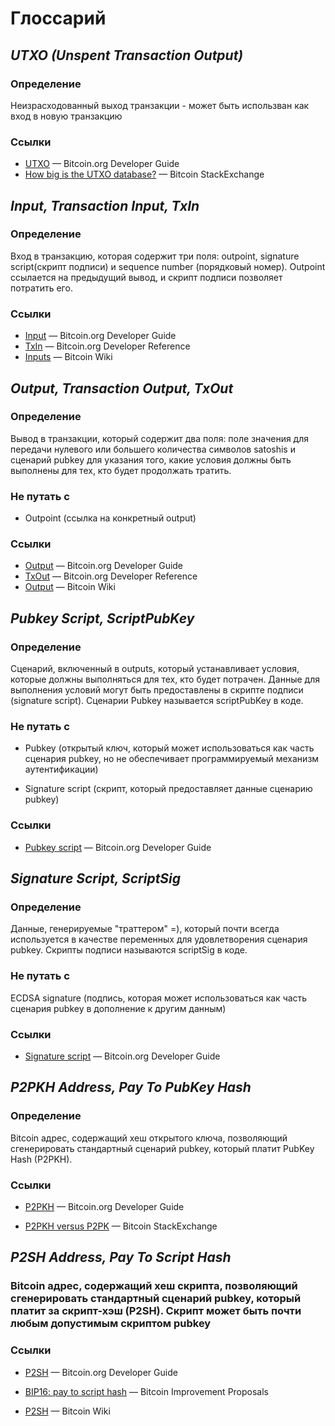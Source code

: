 Глоссарий
=========


*UTXO (Unspent Transaction Output)*
-----------------------------------

### Определение

Неизрасходованный выход транзакции - может быть использван как вход в новую транзакцию

### Ссылки

- [UTXO](https://bitcoin.org/en/developer-guide#term-utxo) — Bitcoin.org Developer Guide
- [How big is the UTXO database?](http://bitcoin.stackexchange.com/q/35980) — Bitcoin StackExchange


*Input, Transaction Input, TxIn*
--------------------------------

### Определение

Вход в транзакцию, которая содержит три поля: outpoint, signature script(скрипт подписи) и sequence number (порядковый номер). Outpoint ссылается на предыдущий вывод, и скрипт подписи позволяет потратить его.

### Ссылки

- [Input](https://bitcoin.org/en/developer-guide#term-input) — Bitcoin.org Developer Guide
- [TxIn](https://bitcoin.org/en/developer-reference#txin) — Bitcoin.org Developer Reference
- [Inputs](https://en.bitcoin.it/wiki/Transaction#Input) — Bitcoin Wiki


*Output, Transaction Output, TxOut*
-----------------------------------

### Определение

Вывод в транзакции, который содержит два поля: поле значения для передачи нулевого или большего количества символов satoshis и сценарий pubkey для указания того, какие условия должны быть выполнены для тех, кто будет продолжать тратить.

### Не путать c

- Outpoint (ссылка на конкретный output)

### Ссылки

- [Output](https://bitcoin.org/en/developer-guide#term-output) — Bitcoin.org Developer Guide
- [TxOut](https://bitcoin.org/en/developer-reference#txout) — Bitcoin.org Developer Reference
- [Output](https://en.bitcoin.it/wiki/Transaction#Output) — Bitcoin Wiki


*Pubkey Script, ScriptPubKey*
-----------------------------

### Определение

Сценарий, включенный в outputs, который устанавливает условия, которые должны выполняться для тех, кто будет потрачен. Данные для выполнения условий могут быть предоставлены в скрипте подписи (signature script). Сценарии Pubkey называется scriptPubKey в коде.

### Не путать с

- Pubkey (открытый ключ, который может использоваться как часть сценария pubkey, но не обеспечивает программируемый механизм аутентификации)

- Signature script (скрипт, который предоставляет данные сценарию pubkey)

### Ссылки

- [Pubkey script](https://bitcoin.org/en/developer-guide#term-pubkey-script) — Bitcoin.org Developer Guide


*Signature Script, ScriptSig*
-----------------------------

### Определение

Данные, генерируемые "траттером" =), который почти всегда используется в качестве переменных для удовлетворения сценария pubkey. Скрипты подписи называются scriptSig в коде.

### Не путать с

ECDSA signature (подпись, которая может использоваться как часть сценария pubkey в дополнение к другим данным)

### Ссылки

- [Signature script](https://bitcoin.org/en/developer-guide#term-signature-script) — Bitcoin.org Developer Guide


*P2PKH Address, Pay To PubKey Hash*
-----------------------------------

### Определение 

Bitcoin адрес, содержащий хеш открытого ключа, позволяющий сгенерировать стандартный сценарий pubkey, который платит PubKey Hash (P2PKH).

### Ссылки

- [P2PKH](https://bitcoin.org/en/developer-guide#term-p2pkh) — Bitcoin.org Developer Guide

- [P2PKH versus P2PK](http://bitcoin.stackexchange.com/a/32642) — Bitcoin StackExchange


*P2SH Address, Pay To Script Hash*
----------------------------------

### Bitcoin адрес, содержащий хеш скрипта, позволяющий сгенерировать стандартный сценарий pubkey, который платит за скрипт-хэш (P2SH). Скрипт может быть почти любым допустимым скриптом pubkey

### Ссылки

- [P2SH](https://bitcoin.org/en/developer-guide#term-p2sh) — Bitcoin.org Developer Guide

- [BIP16: pay to script hash](https://github.com/bitcoin/bips/blob/master/bip-0016.mediawiki) — Bitcoin Improvement Proposals

- [P2SH](https://en.bitcoin.it/wiki/P2SH) — Bitcoin Wiki